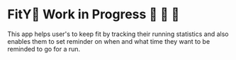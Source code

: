 # FitY:runner:   Work in Progress :hammer: :wrench: :wrench:
This app helps user's to keep fit by tracking their running statistics and also enables them to set reminder on when and what time they want to be reminded to go for a run.
